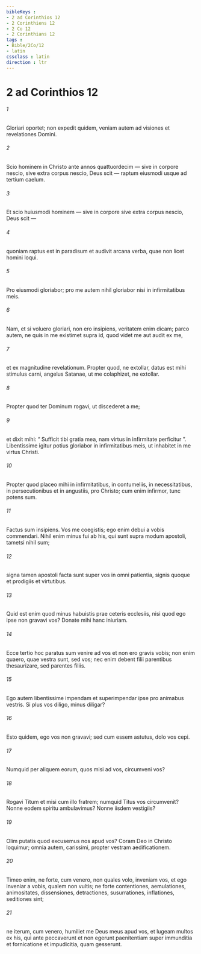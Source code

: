 ```yaml
---
bibleKeys : 
- 2 ad Corinthios 12
- 2 Corinthiens 12
- 2 Co 12
- 2 Corinthians 12
tags : 
- Bible/2Co/12
- latin
cssclass : latin
direction : ltr
---
```


# 2 ad Corinthios 12

###### 1
Gloriari oportet; non expedit quidem, veniam autem ad visiones et revelationes Domini. 
###### 2
Scio hominem in Christo ante annos quattuordecim — sive in corpore nescio, sive extra corpus nescio, Deus scit — raptum eiusmodi usque ad tertium caelum. 
###### 3
Et scio huiusmodi hominem — sive in corpore sive extra corpus nescio, Deus scit — 
###### 4
quoniam raptus est in paradisum et audivit arcana verba, quae non licet homini loqui. 
###### 5
Pro eiusmodi gloriabor; pro me autem nihil gloriabor nisi in infirmitatibus meis. 
###### 6
Nam, et si voluero gloriari, non ero insipiens, veritatem enim dicam; parco autem, ne quis in me existimet supra id, quod videt me aut audit ex me, 
###### 7
et ex magnitudine revelationum. Propter quod, ne extollar, datus est mihi stimulus carni, angelus Satanae, ut me colaphizet, ne extollar. 
###### 8
Propter quod ter Dominum rogavi, ut discederet a me; 
###### 9
et dixit mihi: “ Sufficit tibi gratia mea, nam virtus in infirmitate perficitur ”. Libentissime igitur potius gloriabor in infirmitatibus meis, ut inhabitet in me virtus Christi. 
###### 10
Propter quod placeo mihi in infirmitatibus, in contumeliis, in necessitatibus, in persecutionibus et in angustiis, pro Christo; cum enim infirmor, tunc potens sum.
###### 11
Factus sum insipiens. Vos me coegistis; ego enim debui a vobis commendari. Nihil enim minus fui ab his, qui sunt supra modum apostoli, tametsi nihil sum; 
###### 12
signa tamen apostoli facta sunt super vos in omni patientia, signis quoque et prodigiis et virtutibus. 
###### 13
Quid est enim quod minus habuistis prae ceteris ecclesiis, nisi quod ego ipse non gravavi vos? Donate mihi hanc iniuriam.
###### 14
Ecce tertio hoc paratus sum venire ad vos et non ero gravis vobis; non enim quaero, quae vestra sunt, sed vos; nec enim debent filii parentibus thesaurizare, sed parentes filiis. 
###### 15
Ego autem libentissime impendam et superimpendar ipse pro animabus vestris. Si plus vos diligo, minus diligar?
###### 16
Esto quidem, ego vos non gravavi; sed cum essem astutus, dolo vos cepi. 
###### 17
Numquid per aliquem eorum, quos misi ad vos, circumveni vos? 
###### 18
Rogavi Titum et misi cum illo fratrem; numquid Titus vos circumvenit? Nonne eodem spiritu ambulavimus? Nonne iisdem vestigiis?
###### 19
Olim putatis quod excusemus nos apud vos? Coram Deo in Christo loquimur; omnia autem, carissimi, propter vestram aedificationem. 
###### 20
Timeo enim, ne forte, cum venero, non quales volo, inveniam vos, et ego inveniar a vobis, qualem non vultis; ne forte contentiones, aemulationes, animositates, dissensiones, detractiones, susurrationes, inflationes, seditiones sint; 
###### 21
ne iterum, cum venero, humiliet me Deus meus apud vos, et lugeam multos ex his, qui ante peccaverunt et non egerunt paenitentiam super immunditia et fornicatione et impudicitia, quam gesserunt.
